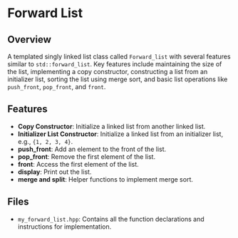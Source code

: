 # Forward List

## Overview
A templated singly linked list class called `Forward_list` with several features similar to `std::forward_list`. Key features include maintaining the size of the list, implementing a copy constructor, constructing a list from an initializer list, sorting the list using merge sort, and basic list operations like `push_front`, `pop_front`, and `front`.

## Features
- **Copy Constructor**: Initialize a linked list from another linked list.
- **Initializer List Constructor**: Initialize a linked list from an initializer list, e.g., `{1, 2, 3, 4}`.
- **push_front**: Add an element to the front of the list.
- **pop_front**: Remove the first element of the list.
- **front**: Access the first element of the list.
- **display**: Print out the list.
- **merge and split**: Helper functions to implement merge sort.

## Files
- `my_forward_list.hpp`: Contains all the function declarations and instructions for implementation.
  
